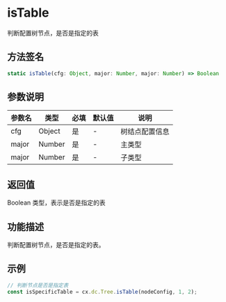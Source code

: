 # isTable

判断配置树节点，是否是指定的表

## 方法签名
```typescript
static isTable(cfg: Object, major: Number, major: Number) => Boolean
```

## 参数说明
| 参数名 | 类型 | 必填 | 默认值 | 说明 |
|--------|------|------|--------|------|
| cfg | Object | 是 | - | 树结点配置信息 |
| major | Number | 是 | - | 主类型 |
| major | Number | 是 | - | 子类型 |

## 返回值
Boolean 类型，表示是否是指定的表

## 功能描述
判断配置树节点，是否是指定的表。

## 示例
```typescript
// 判断节点是否是指定表
const isSpecificTable = cx.dc.Tree.isTable(nodeConfig, 1, 2);
``` 